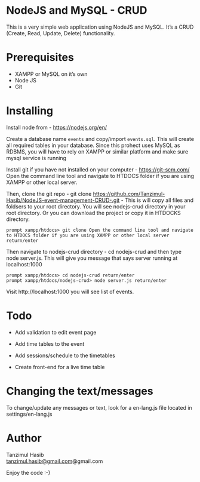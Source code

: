 # NodeJS and MySQL - CRUD

This is a very simple web application using NodeJS and MySQL. It’s a CRUD (Create, Read, Update, Delete) functionality.

# Prerequisites

*  XAMPP or MySQL on it’s own
* Node JS
* Git

# Installing

Install node from - https://nodejs.org/en/

Create a database name `events` and copy/import `events.sql`. This will create all required tables in your database. Since this prohect uses MySQL as RDBMS, you will have to rely on XAMPP or similar platform and make sure mysql service is running

Install git if you have not installed on your computer - https://git-scm.com/
Open the command line tool and navigate to HTDOCS folder if you are using XAMPP or other local server.

Then, clone the git repo - git clone https://github.com/Tanzimul-Hasib/NodeJS-event-management-CRUD-.git - This is will copy all files and foldsers to your root directory. You will see nodejs-crud directory in your root directory. Or you can download the project or copy it in HTDOCKS directory. 

```
prompt xampp/htdocs> git clone Open the command line tool and navigate to HTDOCS folder if you are using XAMPP or other local server return/enter
```
Then navigate to nodejs-crud directory - cd nodejs-crud and then type node server.js. This will give you message that says server running at localhost:1000

```
prompt xampp/htdocs> cd nodejs-crud return/enter
prompt xampp/htdocs/nodejs-crud> node server.js return/enter
```

Visit http://localhost:1000 you will see list of events.

# Todo

* Add validation to edit event page

* Add time tables to the event

* Add sessions/schedule to the timetables 

* Create front-end for a live time table

# Changing the text/messages

To change/update any messages or text, look for a en-lang.js file located in settings/en-lang.js

# Author

Tanzimul Hasib  
tanzimul.hasib@gmail.com@gmail.com

Enjoy the code :-)

